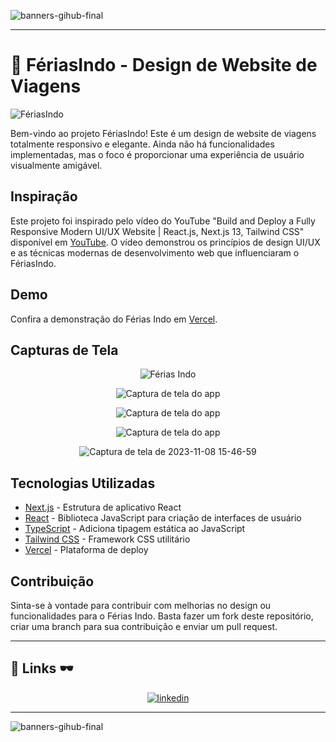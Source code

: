 ![banners-gihub-final](https://user-images.githubusercontent.com/100351576/198029195-06625761-f2a2-4e25-8729-e6ad58541c57.gif)

***

# 🌴 FériasIndo - Design de Website de Viagens

![FériasIndo](https://github.com/IasmimCristina/travel-website/assets/100351576/5d4aafac-bef6-4dfc-8bf2-c724cb28e9ac)





Bem-vindo ao projeto FériasIndo! Este é um design de website de viagens totalmente responsivo e elegante. Ainda não há funcionalidades implementadas, mas o foco é proporcionar uma experiência de usuário visualmente amigável.

## Inspiração

Este projeto foi inspirado pelo vídeo do YouTube "Build and Deploy a Fully Responsive Modern UI/UX Website | React.js, Next.js 13, Tailwind CSS" disponível em [YouTube](https://youtu.be/cuzw4vL1z5E). O vídeo demonstrou os princípios de design UI/UX e as técnicas modernas de desenvolvimento web que influenciaram o FériasIndo.

## Demo

Confira a demonstração do Férias Indo em [Vercel](https://feriasindo.vercel.app/). 

## Capturas de Tela 

<div align="center">
 

![Férias Indo](https://github.com/IasmimCristina/travel-website/assets/100351576/c1de512b-03d4-4526-bc28-51419a9a8915)

![Captura de tela do app](https://github.com/IasmimCristina/travel-website/assets/100351576/baf257e2-5246-4752-9499-4420ae1d85e7)

![Captura de tela do app](https://github.com/IasmimCristina/travel-website/assets/100351576/4b113c03-f10c-49b6-8e3e-33affda1fcf8)

![Captura de tela do app](https://github.com/IasmimCristina/travel-website/assets/100351576/9c19e404-9f12-4a56-bcd4-b00d2975fec8)

![Captura de tela de 2023-11-08 15-46-59](https://github.com/IasmimCristina/travel-website/assets/100351576/fe04dcef-a392-4d6c-92c3-dd00e36e10f3)

</div>





## Tecnologias Utilizadas

- [Next.js](https://nextjs.org/) - Estrutura de aplicativo React
- [React](https://reactjs.org/) - Biblioteca JavaScript para criação de interfaces de usuário
- [TypeScript](https://www.typescriptlang.org/) - Adiciona tipagem estática ao JavaScript
- [Tailwind CSS](https://tailwindcss.com/) - Framework CSS utilitário
- [Vercel](https://vercel.com/) - Plataforma de deploy

## Contribuição

Sinta-se à vontade para contribuir com melhorias no design ou funcionalidades para o Férias Indo. Basta fazer um fork deste repositório, criar uma branch para sua contribuição e enviar um pull request.


---

## 🔗 Links 🕶️

</div>

<div align="center">
      
[![linkedin](https://img.shields.io/badge/linkedin-0A66C2?style=for-the-badge&logo=linkedin&logoColor=white)](https://www.linkedin.com/in/ias-cristina)
      
</div>

---


![banners-gihub-final](https://user-images.githubusercontent.com/100351576/198029195-06625761-f2a2-4e25-8729-e6ad58541c57.gif)

